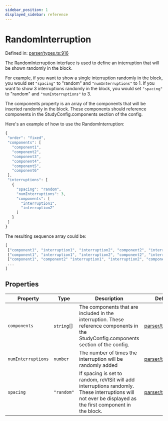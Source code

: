 ```yaml
---
sidebar_position: 1
displayed_sidebar: reference
---
```


# RandomInterruption

Defined in: [parser/types.ts:916](https://github.com/revisit-studies/study/blob/91e343153031618f8f5789851e5b25c288bf8f4a/src/parser/types.ts#L916)

The RandomInterruption interface is used to define an interruption that will be shown randomly in the block.

For example, if you want to show a single interruption randomly in the block, you would set `"spacing"` to "random" and `"numInterruptions"` to 1. If you want to show 3 interruptions randomly in the block, you would set `"spacing"` to "random" and `"numInterruptions"` to 3.

The components property is an array of the components that will be inserted randomly in the block. These components should reference components in the StudyConfig.components section of the config.

Here's an example of how to use the RandomInterruption:

```js
{
 "order": "fixed",
 "components": [
   "component1",
   "component2",
   "component3",
   "component4",
   "component5",
   "component6"
 ],
 "interruptions": [
   {
     "spacing": "random",
     "numInterruptions": 3,
     "components": [
       "interruption1",
       "interruption2"
     ]
   }
 ]
}
```

The resulting sequence array could be:

```js
[
 ["component1", "interruption1", "interruption2", "component2", "interruption1", "interruption2", "component3", "component4", "component5", "interruption1", "interruption2", "component6],
 ["component1", "interruption1", "interruption2", "component2", "interruption1", "interruption2", "component3", "component4", "interruption1", "interruption2", "component5", "component6],
 ["component1", "component2" "interruption1", "interruption2", "component3", "interruption1", "interruption2", "component4", "component5", "interruption1", "interruption2", "component6],
 ...
]
```

## Properties

| Property | Type | Description | Defined in |
| ------ | ------ | ------ | ------ |
| <a id="components"></a> `components` | `string`[] | The components that are included in the interruption. These reference components in the StudyConfig.components section of the config. | [parser/types.ts:922](https://github.com/revisit-studies/study/blob/91e343153031618f8f5789851e5b25c288bf8f4a/src/parser/types.ts#L922) |
| <a id="numinterruptions"></a> `numInterruptions` | `number` | The number of times the interruption will be randomly added | [parser/types.ts:920](https://github.com/revisit-studies/study/blob/91e343153031618f8f5789851e5b25c288bf8f4a/src/parser/types.ts#L920) |
| <a id="spacing"></a> `spacing` | `"random"` | If spacing is set to random, reVISit will add interruptions randomly. These interruptions will not ever be displayed as the first component in the block. | [parser/types.ts:918](https://github.com/revisit-studies/study/blob/91e343153031618f8f5789851e5b25c288bf8f4a/src/parser/types.ts#L918) |
